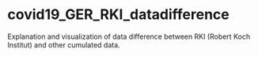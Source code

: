 # covid19_GER_RKI_datadifference
Explanation and visualization of data difference between RKI (Robert Koch Institut) and other cumulated data.
